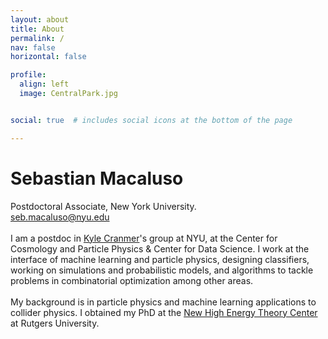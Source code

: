```yaml
---
layout: about
title: About
permalink: /
nav: false
horizontal: false

profile:
  align: left
  image: CentralPark.jpg


social: true  # includes social icons at the bottom of the page

---
```


# Sebastian Macaluso

Postdoctoral Associate, New York University. <br> seb.macaluso@nyu.edu <br> <br>I am a postdoc in  <a href="https://twitter.com/kylecranmer">Kyle Cranmer</a>'s group at NYU, at the Center for Cosmology and Particle Physics & Center for Data Science. I work at the interface of machine learning and particle physics, designing classifiers, working on simulations and probabilistic models, and algorithms to tackle problems in combinatorial optimization among other areas. <br> <br> My background is in particle physics and machine learning applications to collider physics. I obtained my PhD at the <a href="https://www.physics.rutgers.edu/het/">New High Energy Theory Center</a> at Rutgers University.<br>


